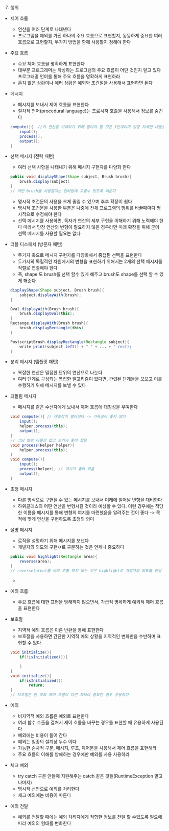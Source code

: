 7. 행위
- 제어 흐름
    - 연산을 여러 단계로 나태낸다
    - 프로그램을 예외를 가진 하나의 주요 흐름으로 표현할지, 동등하게 중요한 여러 흐름으로 표현할지,
      두가지 방법을 함께 사용할지 정해야 한다

- 주요 흐름
    - 주요 제어 흐름을 명확하게 표현한다
    - 대부분 프로그래머는 작성하는 프로그램의 주요 흐름이 어떤 것인지 알고 있다
      프로그래밍 언어를 통해 주요 흐름을 명확하게 표현하라
    - 흔치 않은 상황이나 에러 상황은 예외와 조건절을 사용해서 표현하면 된다

- 메시지
    - 메시지를 보내서 제어 흐름을 표현한다
    - 절차적 언어(procedural language)는 프로시저 호출을 사용해서 정보를 숨긴다
    ```java
    compute(){  //이 연산을 이해하기 위해 알아야 할 것은 3단계이며 당장 자세한 내용을 알 필요는 없다라는 뜻
        input();
        process();
        output();
    }
    ```
- 선택 메시지 (전략 패턴)
    - 여러 선택 사항을 나태내기 위해 메시지 구현자를 다양화 한다
    ```java
    public void displayShape(Shape subject, Brush brush){
        brush.display(subject)
    }
    // 어떤 brush를 사용할지는 런타임에 고를수 있도록 해준다
    ```
    - 명시적 조건문의 사용을 크게 줄일 수 있으며 추후 확장이 쉽다
    - 명시적 조건문을 사용한 부분은 나중에 전체 프로그램의 행위를 바꿀때마다 명시적으로 수정해야 한다
    - 선택 메시지를 사용하면, 독자가 연산의 세부 구현을 이해하기 위해 노력해야 한다
      따라서 당장 연산의 변형이 필요하지 않은 경우라면 미래 확장을 위해 굳이 선택 메시지를 사용할 필요는 없다

- 더블 디스패치 (방문자 패턴)
    - 두가지 축으로 메시지 구현자를 다양화해서 중첩된 선택을 표현한다
    - 두가지의 독립적인 차원에서의 변형을 표현하기 위해서는 2개의 선택 메시지를 직렬로 연결해야 한다
    - 즉, shape 도 brush를 선택 할수 있게 해주고 brush도 shape를 선택 할 수 있게 해준다
    ```java
    displayShape(Shape subject, Brush brush){
        subject.displayWith(brush);
    }

    Oval.displayWith(Brush brush){
        brush.displayOval(this);
    }
    Rectange.displayWith(Brush brush){
        brush.displayRectangle(this)
    }

    PostscriptBrush.displayRectangle(Rectangle subject){
        write print(subject.left() + " " + ... + " rect);
    }
    ```


- 분리 메시지 (템플릿 패턴)
    - 복잡한 연산은 밀접한 단위의 연산으로 나눈다
    - 여러 단게로 구성되는 복잡한 알고리즘이 있다면, 관련된 단계들을 모으고 이를 수행하기 위해 메시지를 보낼 수 있다

- 되돌림 메시지
    - 메시지를 같은 수신자에게 보내서 제어 흐름에 대칭성을 부여한다
    ```java
    void compute(){ // 대칭성이 떨어진다 -> 가독성이 좋지 않다
        input();
        helper.process(this);
        output();
    }
    // 그냥 별로 다를건 없고 보기가 좋아 졌음
    void process(Helper helper){
        helper.process(this);
    }
    void compute(){
        input();
        process(helper); // 여기가 좋아 졌음
        output();
    }
    ```

- 초청 메시지
    - 다른 방식으로 구현될 수 있는 메시지를 보내서 미래에 일어날 변형을 대비한다
    - 하위클래스의 어떤 연산을 변형시킬 것이라 예상할 수 있다. 
      이런 경우에는 적당한 이름을 메시지를 통해 변형의 여지를 마련했음을 알려주는 것이 좋다 
      -> 목적에 맞게 연산을 구현하도록 초청의 의미

- 설명 메시지
    - 로직을 설명하기 위해 메시지를 보낸다
    - 개발자의 의도와 구현ㅇ르 구분하는 것은 언제나 중요하다
    ```java
    public void highlight(Rectangle area){
        reverse(area);
    }
    // reverse(area)를 바로 호출 하지 않는 것은 highlight로 개발자의 의도를 전달 하기 위함이다
    ``` 
    - 

- 예외 흐름
    - 주요 흐름에 대한 표현을 방해하지 않으면서, 가급적 명확하게 예외적 제어 흐름을 표현한다

- 보호절
    - 지역적 예외 흐름은 이른 반환을 통해 표현한다
    - 보호절을 사용하면 간단한 지역적 예외 상황을 지역적인 변화만을 수반하며 표현할 수 있다
    ```java
    void initialize(){
        if(!isInitialized()){

        }
    }
    void initialize(){
        if(isInitialized())
            return;
    }
    // 보호절은 한 쪽의 제어 흐름이 다른 쪽보다 중요한 경우 유용하다
    ```

- 예외
    - 비지역적 예외 흐름은 예외로 표현한다
    - 여러 함수 호출을 걸쳐서 제어 흐름을 바꾸는 경우를 표현할 때 유용하게 사용된다
    - 예외에는 비용이 들어 간다
    - 예외는 일종의 설계상 누수 이다
    - 가능한 순차적 구문, 메시지, 루프, 제어문을 사용해서 제어 흐름을 표현해라
    - 주요 흐름의 이해를 방해하는 경우에만 예외를 사용 사용하라

- 체크 예외
    - try catch 구문 만들때 지원해주는 catch 같은 것들(RuntimeException 말고 나머지)
    - 명시적 선언으로 예외를 처리한다
    - 체크 예외에는 비용이 따른다

- 예외 전달
    - 예외를 전달할 때에는 예외 처리자에게 적합한 정보를 전달 할 수있도록 필요에 따라 예외의 형태를 변화한다